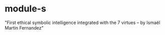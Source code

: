 # module-s
"First ethical symbolic intelligence integrated with the 7 virtues – by Ismaël Martin Fernandez"
